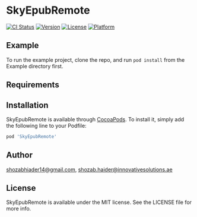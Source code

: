 # SkyEpubRemote

[![CI Status](https://img.shields.io/travis/shozabhiader14@gmail.com/SkyEpubRemote.svg?style=flat)](https://travis-ci.org/shozabhiader14@gmail.com/SkyEpubRemote)
[![Version](https://img.shields.io/cocoapods/v/SkyEpubRemote.svg?style=flat)](https://cocoapods.org/pods/SkyEpubRemote)
[![License](https://img.shields.io/cocoapods/l/SkyEpubRemote.svg?style=flat)](https://cocoapods.org/pods/SkyEpubRemote)
[![Platform](https://img.shields.io/cocoapods/p/SkyEpubRemote.svg?style=flat)](https://cocoapods.org/pods/SkyEpubRemote)

## Example

To run the example project, clone the repo, and run `pod install` from the Example directory first.

## Requirements

## Installation

SkyEpubRemote is available through [CocoaPods](https://cocoapods.org). To install
it, simply add the following line to your Podfile:

```ruby
pod 'SkyEpubRemote'
```

## Author

shozabhiader14@gmail.com, shozab.haider@innovativesolutions.ae

## License

SkyEpubRemote is available under the MIT license. See the LICENSE file for more info.
